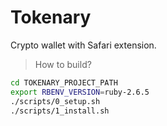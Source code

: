 # Tokenary

Crypto wallet with Safari extension.

> How to build?

```bash
cd TOKENARY_PROJECT_PATH
export RBENV_VERSION=ruby-2.6.5
./scripts/0_setup.sh
./scripts/1_install.sh
```
